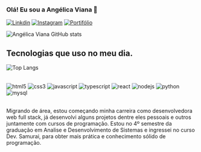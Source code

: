 ### Olá! Eu sou a Angélica Viana 👋

[![Linkdin](https://img.shields.io/badge/LinkedIn-0077B5?style=for-the-badge&logo=linkedin&logoColor=white)](www.linkedin.com/in/angelica-viana-53a37a261)
[![Instagram](https://img.shields.io/badge/Instagram-E4405F?style=for-the-badge&logo=instagram&logoColor=white)](https://www.instagram.com/anglica.viana/)
[![Portifólio](https://img.shields.io/website-up-down-green-red/http/monip.org.svg)](https://angelicaviana-portifolio.netlify.app/)


![Angélica Viana GitHub stats](https://github-readme-stats.vercel.app/api?username=angelica-viana&show_icons=true&theme=onedark)

## Tecnologias que uso no meu dia.

![Top Langs](https://github-readme-stats.vercel.app/api/top-langs/?username=angelica-viana&hide_progress=true)

<div style="display: inline_block"><br/>
    <img align="center" alt="html5" src="https://img.shields.io/badge/HTML5-E34F26?style=for-the-badge&logo=html5&logoColor=white"/>
    <img align="center" alt="css3" src="https://img.shields.io/badge/CSS3-1572B6?style=for-the-badge&logo=css3&logoColor=white"/>
    <img align="center" alt="javascript" src="https://img.shields.io/badge/JavaScript-F7DF1E?style=for-the-badge&logo=javascript&logoColor=black"/>
     <img align="center" alt="typescript" src="https://img.shields.io/badge/TypeScript-007ACC?style=for-the-badge&logo=typescript&logoColor=white"/>
      <img align="center" alt="react" src="https://img.shields.io/badge/React-20232A?style=for-the-badge&logo=react&logoColor=61DAFB"/>
       <img align="center" alt="nodejs" src="https://img.shields.io/badge/Node.js-43853D?style=for-the-badge&logo=node.js&logoColor=white"/>
      <img align="center" alt="python" src="https://img.shields.io/badge/Python-3776AB?style=for-the-badge&logo=python&logoColor=white"/>
      <img align="center" alt="mysql" src="https://img.shields.io/badge/MySQL-005C84?style=for-the-badge&logo=mysql&logoColor=white"/>
</div><br>

Migrando de área, estou começando minha carreira como desenvolvedora web full stack, já desenvolvi alguns projetos dentre eles pessoais e outros juntamente com cursos de programação. Estou no 4º semestre da graduação em Analise e Desenvolvimento de Sistemas e ingressei no curso Dev. Samurai, para obter mais prática e conhecimento sólido de programação. 








